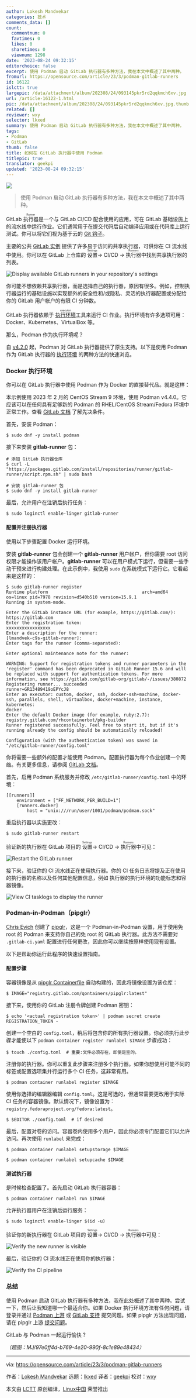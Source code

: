 ```yaml
---
author: Lokesh Mandvekar
categories: 技术
comments_data: []
count:
  commentnum: 0
  favtimes: 0
  likes: 0
  sharetimes: 0
  viewnum: 1298
date: '2023-08-24 09:32:15'
editorchoice: false
excerpt: 使用 Podman 启动 GitLab 执行器有多种方法，我在本文中概述了其中两种。
fromurl: https://opensource.com/article/23/3/podman-gitlab-runners
id: 16122
islctt: true
largepic: /data/attachment/album/202308/24/093145pkr5rd2qqkmch6xv.jpg
url: /article-16122-1.html
pic: /data/attachment/album/202308/24/093145pkr5rd2qqkmch6xv.jpg.thumb.jpg
related: []
reviewer: wxy
selector: lkxed
summary: 使用 Podman 启动 GitLab 执行器有多种方法，我在本文中概述了其中两种。
tags:
- Podman
- GitLab
thumb: false
title: 如何在 GitLab 执行器中使用 Podman
titlepic: true
translator: geekpi
updated: '2023-08-24 09:32:15'
---
```


![](/data/attachment/album/202308/24/093145pkr5rd2qqkmch6xv.jpg)



> 
> 使用 Podman 启动 GitLab 执行器有多种方法，我在本文中概述了其中两种。
> 
> 
> 


GitLab <ruby> 执行器 <rt>  Runner </rt></ruby> 是一个与 GitLab CI/CD 配合使用的应用，可在 GitLab 基础设施上的流水线中运行作业。它们通常用于在提交代码后自动编译应用或在代码库上运行测试。你可以将它们视为基于云的 [Git 钩子](https://www.redhat.com/sysadmin/git-hooks?intcmp=7013a000002qLH8AAM)。


主要的公共 [GitLab 实例](https://gitlab.com) 提供了许多易于访问的共享执行器，可供你在 CI 流水线中使用。你可以在 GitLab 上仓库的 <ruby> 设置 <rt>  Settings </rt></ruby> -> CI/CD -> <ruby> 执行器 <rt>  Runners </rt></ruby> 中找到共享执行器的列表。


![Display available GitLab runners in your repository's settings](/data/attachment/album/202308/24/093215hkkwcwx0ws4hcc6n.png)


你可能不想依赖共享执行器，而是选择自己的执行器，原因有很多。例如，控制执行器运行的基础设施以实现额外的安全性和/或隐私、灵活的执行器配置或分配给你的 GitLab 用户帐户的有限 CI 分钟数。


GitLab 执行器依赖于 <ruby> <a href="https://docs.gitlab.com/runner/executors/">  执行环境 </a> <rt>  executor </rt></ruby> 工具来运行 CI 作业。执行环境有许多选项可用：Docker、Kubernetes、VirtualBox 等。


那么，Podman 作为执行环境呢？


自 [v4.2.0](https://github.com/containers/podman/releases/tag/v4.2.0) 起，Podman 对 GitLab 执行器提供了原生支持。以下是使用 Podman 作为 GitLab 执行器的 [执行环境](https://docs.gitlab.com/runner/executors/docker.html) 的两种方法的快速浏览。


### Docker 执行环境


你可以在 GitLab 执行器中使用 Podman 作为 Docker 的直接替代品。就是这样：


本示例使用 2023 年 2 月的 CentOS Stream 9 环境，使用 Podman v4.4.0。它应该可以在任何具有足够新的 Podman 的 RHEL/CentOS Stream/Fedora 环境中正常工作。查看 [GitLab 文档](https://docs.gitlab.com/runner/executors/docker.html#use-podman-to-run-docker-commands) 了解先决条件。


首先，安装 Podman：



```
$ sudo dnf -y install podman

```

接下来安装 **gitlab-runner** 包：



```
# 添加 GitLab 执行器仓库
$ curl -L "https://packages.gitlab.com/install/repositories/runner/gitlab-runner/script.rpm.sh" | sudo bash

# 安装 gitlab-runner 包
$ sudo dnf -y install gitlab-runner

```

最后，允许用户在注销后执行任务：



```
$ sudo loginctl enable-linger gitlab-runner

```

#### 配置并注册执行器


使用以下步骤配置 Docker 运行环境。


安装 **gitlab-runner** 包会创建一个 **gitlab-runner** 用户帐户，但你需要 root 访问权限才能操作该用户帐户。**gitlab-runner** 可以在用户模式下运行，但需要一些手动干预来进行构建处理。在此示例中，我使用 `sudo` 在系统模式下运行它。它看起来是这样的：



```
$ sudo gitlab-runner register
Runtime platform                                    arch=amd64 os=linux pid=7978 revision=d540b510 version=15.9.1
Running in system-mode.

Enter the GitLab instance URL (for example, https://gitlab.com/):
https://gitlab.com
Enter the registration token:
xxxxxxxxxxxxxxxxx
Enter a description for the runner:
[lmandvek-c9s-gitlab-runner]:
Enter tags for the runner (comma-separated):

Enter optional maintenance note for the runner:

WARNING: Support for registration tokens and runner parameters in the 'register' command has been deprecated in GitLab Runner 15.6 and will be replaced with support for authentication tokens. For more information, see https://gitlab.com/gitlab-org/gitlab/-/issues/380872
Registering runner... succeeded                     runner=GR13489419oEPYcJ8
Enter an executor: custom, docker, ssh, docker-ssh+machine, docker-ssh, parallels, shell, virtualbox, docker+machine, instance, kubernetes:
docker
Enter the default Docker image (for example, ruby:2.7):
registry.gitlab.com/rhcontainerbot/pkg-builder
Runner registered successfully. Feel free to start it, but if it's running already the config should be automatically reloaded!

Configuration (with the authentication token) was saved in "/etc/gitlab-runner/config.toml"

```

你将需要一些额外的配置才能使用 Podman。配置执行器为每个作业创建一个网络。有关更多信息，请参阅 [GitLab 文档](https://docs.gitlab.com/runner/executors/docker.html#create-a-network-for-each-job)。


首先，启用 Podman 系统服务并修改 `/etc/gitlab-runner/config.toml` 中的环境：



```
[[runners]]
    environment = ["FF_NETWORK_PER_BUILD=1"]
    [runners.docker]
        host = "unix:///run/user/1001/podman/podman.sock"

```

重启执行器以实施更改：



```
$ sudo gitlab-runner restart

```

验证新的执行器在 GitLab 项目的 <ruby> 设置 <rt>  Settings </rt></ruby> -> CI/CD -> <ruby> 执行器 <rt>  Runners </rt></ruby> 中可见：


![Restart the GitLab runner](/data/attachment/album/202308/24/093216z65zpupklzejukeu.png)


接下来，验证你的 CI 流水线正在使用执行器。你的 CI 任务日志将提及正在使用的执行器的名称以及任何其他配置信息，例如 执行器的执行环境的功能标志和容器镜像。


![View CI tasklogs to display the runner](/data/attachment/album/202308/24/093216cmjd453j75aj4c7a.png)


### Podman-in-Podman（pipglr）


[Chris Evich](https://gitlab.com/cevich) 创建了 [pipglr](https://gitlab.com/qontainers/pipglr)，这是一个 Podman-in-Podman 设置，用于使用免 root 的 Podman 来支持你自己的免 root 的 GitLab 执行器。此方法不需要对 `.gitlab-ci.yaml` 配置进行任何更改，因此你可以继续按原样使用现有设置。


以下是帮助你运行此程序的快速设置指南。


#### 配置步骤


容器镜像是从 [pipglr Containerfile](https://gitlab.com/qontainers/pipglr) 自动构建的，因此将镜像设置为该仓库：



```
$ IMAGE="registry.gitlab.com/qontainers/pipglr:latest"

```

接下来，使用你的 GitLab 注册令牌创建 Podman 密钥：



```
$ echo '<actual registration token>' | podman secret create REGISTRATION_TOKEN -

```

创建一个空白的 `config.toml`，稍后将包含你的所有执行器设置。你必须执行此步骤才能使以下 `podman container register runlabel $IMAGE` 步骤成功：



```
$ touch ./config.toml  # 重要:文件必须存在，即使是空的。

```

注册你的执行器。你可以重复此步骤来注册多个执行器。如果你想使用可能不同的标签或配置选项集并行运行多个 CI 任务，这非常有用。



```
$ podman container runlabel register $IMAGE

```

使用你选择的编辑器编辑 `config.toml`。这是可选的，但通常需要更改用于实际 CI 任务的容器镜像。默认情况下，镜像设置为：`registry.fedoraproject.org/fedora:latest`。



```
$ $EDITOR ./config.toml  # if desired

```

最后，配置对卷的访问。容器卷内使用多个用户，因此你必须专门配置它们以允许访问。再次使用 `runlabel` 来完成：



```
$ podman container runlabel setupstorage $IMAGE

$ podman container runlabel setupcache $IMAGE

```

#### 测试执行器


是时候检查配置了。首先启动 GitLab 执行器容器：



```
$ podman container runlabel run $IMAGE

```

允许执行器用户在注销后运行服务：



```
$ sudo loginctl enable-linger $(id -u)

```

验证你的新执行器在 GitLab 项目的 <ruby> 设置 <rt>  Settings </rt></ruby> -> CI/CD -> <ruby> 执行器 <rt>  Runners </rt></ruby> 中可见：


![Verify the new runner is visible](/data/attachment/album/202308/24/093216nhrhr3538h4o2omm.png)


最后，验证你的 CI 流水线正在使用你的执行器：


![Verify the CI pipeline](/data/attachment/album/202308/24/093216gqhuse4qsilepl64.png)


### 总结


使用 Podman 启动 GitLab 执行器有多种方法，我在此处概述了其中两种。尝试一下，然后让我知道哪一个最适合你。如果 Docker 执行环境方法有任何问题，请登录并通过 [Podman 上游](https://github.com/containers/podman/issues/new/choose) 或 [GitLab 支持](https://about.gitlab.com/support/#contact-support) 提交问题。如果 pipglr 方法出现问题，请在 pipglr 上游 [提交问题](https://gitlab.com/qontainers/pipglr/-/issues/new)。


GitLab 与 Podman 一起运行愉快 ?


*（题图：MJ/97e0ff4d-b769-4e20-990f-8c1e89e48434）*




---


via: <https://opensource.com/article/23/3/podman-gitlab-runners>


作者：[Lokesh Mandvekar](https://opensource.com/users/lsm5) 选题：[lkxed](https://github.com/lkxed/) 译者：[geekpi](https://github.com/geekpi) 校对：[wxy](https://github.com/wxy)


本文由 [LCTT](https://github.com/LCTT/TranslateProject) 原创编译，[Linux中国](https://linux.cn/) 荣誉推出